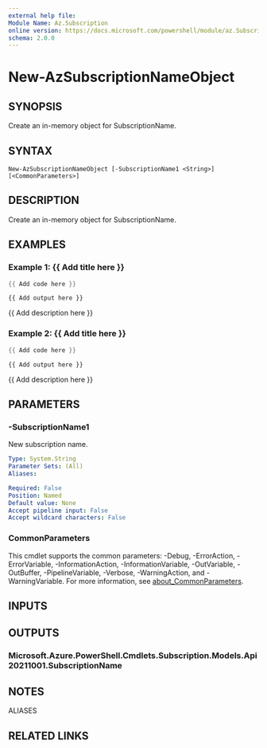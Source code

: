 ```yaml
---
external help file:
Module Name: Az.Subscription
online version: https://docs.microsoft.com/powershell/module/az.Subscription/new-AzSubscriptionNameObject
schema: 2.0.0
---
```


# New-AzSubscriptionNameObject

## SYNOPSIS
Create an in-memory object for SubscriptionName.

## SYNTAX

```
New-AzSubscriptionNameObject [-SubscriptionName1 <String>] [<CommonParameters>]
```

## DESCRIPTION
Create an in-memory object for SubscriptionName.

## EXAMPLES

### Example 1: {{ Add title here }}
```powershell
{{ Add code here }}
```

```output
{{ Add output here }}
```

{{ Add description here }}

### Example 2: {{ Add title here }}
```powershell
{{ Add code here }}
```

```output
{{ Add output here }}
```

{{ Add description here }}

## PARAMETERS

### -SubscriptionName1
New subscription name.

```yaml
Type: System.String
Parameter Sets: (All)
Aliases:

Required: False
Position: Named
Default value: None
Accept pipeline input: False
Accept wildcard characters: False
```

### CommonParameters
This cmdlet supports the common parameters: -Debug, -ErrorAction, -ErrorVariable, -InformationAction, -InformationVariable, -OutVariable, -OutBuffer, -PipelineVariable, -Verbose, -WarningAction, and -WarningVariable. For more information, see [about_CommonParameters](http://go.microsoft.com/fwlink/?LinkID=113216).

## INPUTS

## OUTPUTS

### Microsoft.Azure.PowerShell.Cmdlets.Subscription.Models.Api20211001.SubscriptionName

## NOTES

ALIASES

## RELATED LINKS

